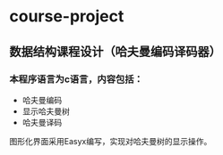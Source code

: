 # course-project
## 数据结构课程设计（哈夫曼编码译码器）

### 本程序语言为c语言，内容包括：

* 哈夫曼编码
* 显示哈夫曼树
* 哈夫曼译码

图形化界面采用Easyx编写，实现对哈夫曼树的显示操作。
